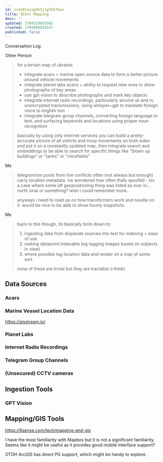 ```yaml
---
id: nv1e9lajog4b3j1g7bk7bux
title: OSInt Mapping
desc: ''
updated: 1704310693565
created: 1704308910147
published: false
---
```


Conversation Log:

Other Person
> for a terrain map of ukraine:
>
> - integrate acars + marine open source data to form a better picture around vehicle movements
> - integrate planet labs scans + ability to request new ones to show photographs of key areas
> - use gpt vision to describe photographs and mark key objects
> - integrate internet radio recordings, particularly around uk and ru unencrypted transmissions, using whisper+gpt to translate foreign voice to english text
> - integrate telegram group channels, converting foreign language to text, and surfacing keywords and locations using proper noun recognition
>
> basically by using only internet services you can build a pretty-accurate picture of all vehicle and troop movements on both sides and put it on a constantly updated map, then integrate search and embeddings to be able to search for specific things like "blown up buildings" or "tanks" or "minefields"

Me
> telegram/sm posts from live conflicts often (not always but enough) carry location metadata. ive wondered how often thats spoofed - iirc a case where some idf geopositioning thing was listed as over in… north sinai or something? wish i could remember more.
>
> anyways i need to read up on how transformers work and noodle on it. would be nice to be able to show hourly snapshots.

Me
> back to tbis though, its basically boils down to:
>
> 1. ingesting data from disparate sources into text for indexing + ease of use 
> 2. making datapoint indexable (eg tagging images based on subjects in view)
> 3. where possible tag location data and render on  a map of some sort
> 
> none of these are trivial but they are tractable (i think)

## Data Sources

### Acars

### Marine Vessel Location Data

<https://aisstream.io/>

### Planet Labs

### Internet Radio Recordings

### Telegram Group Channels

### (Unsecured) CCTV cameras

## Ingestion Tools

### GPT Vision

## Mapping/GIS Tools

<https://6sense.com/tech/mapping-and-gis>

I have the most familiarity with Mapbox but it is not a significant familiarity. Seems like it might be useful as it provides good mobile interface support?

OTOH ArcGIS has direct PG support, which might be handy to explore.
